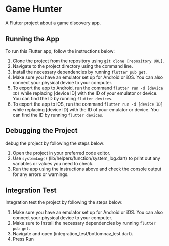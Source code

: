 # Game Hunter

A Flutter project about a game discovery app.

## Running the App

To run this Flutter app, follow the instructions below:

1. Clone the project from the repository using `git clone [repository URL]`.
2. Navigate to the project directory using the command line.
3. Install the necessary dependencies by running `flutter pub get`.
4. Make sure you have an emulator set up for Android or iOS. You can also connect your physical device to your computer.
5. To export the app to Android, run the command `flutter run -d [device ID]` while replacing [device ID] with the ID of your emulator or device. You can find the ID by running `flutter devices`.
6. To export the app to iOS, run the command `flutter run -d [device ID]` while replacing [device ID] with the ID of your emulator or device. You can find the ID by running `flutter devices`.

## Debugging the Project

debug the project by following the steps below:

1. Open the project in your preferred code editor.
2. Use `systemLog()` (lib/helpers/function/system_log.dart) to print out any variables or values you need to check.
3. Run the app using the instructions above and check the console output for any errors or warnings.


## Integration Test

Integration test the project by following the steps below:

1. Make sure you have an emulator set up for Android or iOS. You can also connect your physical device to your computer.
2. Make sure to Install the necessary dependencies by running `flutter pub get`.
3. Navigate and open (integration_test/bottomnav_test.dart).
4. Press Run